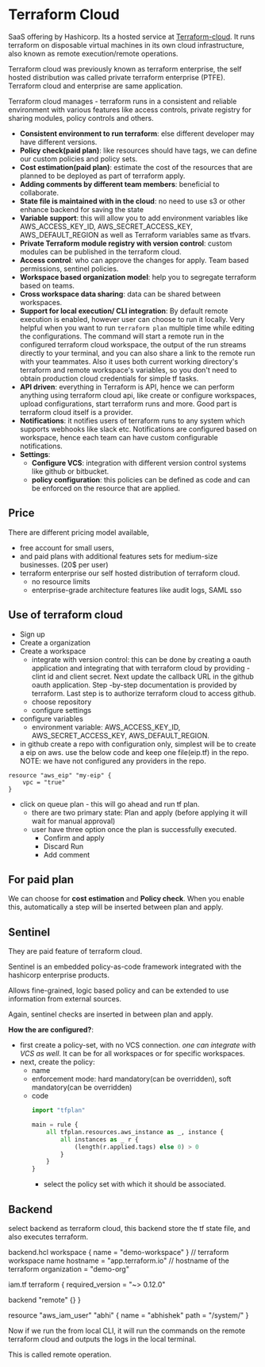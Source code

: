 # Terraform Cloud

SaaS offering by Hashicorp. Its a hosted service at [Terraform-cloud](https://app.terrafrom.io). It runs terraform on disposable virtual machines in its own cloud infrastructure, also known as remote execution/remote operations.

Terraform cloud was previously known as terraform enterprise, the self hosted distribution was called private terraform enterprise (PTFE). Terraform cloud and enterprise are same application.

Terraform cloud manages - terraform runs in a consistent and reliable environment with various features like access controls, private registry for sharing modules, policy controls and others.

- **Consistent environment to run terraform**: else different developer may have different versions.
- **Policy check(paid plan)**: like resources should have tags, we can define our custom policies and policy sets.
- **Cost estimation(paid plan)**: estimate the cost of the resources that are planned to be deployed as part of terraform apply.
- **Adding comments by different team members**: beneficial to collaborate.
- **State file is maintained with in the cloud**: no need to use s3 or other enhance backend for saving the state
- **Variable support**: this will allow you to add environment variables like AWS_ACCESS_KEY_ID, AWS_SECRET_ACCESS_KEY, AWS_DEFAULT_REGION as well as Terraform variables same as tfvars.
- **Private Terraform module registry with version control**: custom modules can be published in the terraform cloud.
- **Access control**: who can approve the changes for apply. Team based permissions, sentinel policies.
- **Workspace based organization model**: help you to segregate terraform based on teams.
- **Cross workspace data sharing**: data can be shared between workspaces.
- **Support for local execution/ CLI integration**: By default remote execution is enabled, however user can choose to run it locally. Very helpful when you want to run `terraform plan` multiple time while editing the configurations. The command will start a remote run in the configured terraform cloud workspace, the output of the run streams directly to your terminal, and you can also share a link to the remote run with your teammates. Also it uses both current working directory's terraform and remote workspace's variables, so you don't need to obtain production cloud credentials for simple tf tasks.
- **API driven**: everything in Terraform is API, hence we can perform anything using terraform cloud api, like create or configure workspaces, upload configurations, start terraform runs and more. Good part is terraform cloud itself is a provider.
- **Notifications**: it notifies users of terraform runs to any system which supports webhooks like slack etc. Notifications are configured based on workspace, hence each team can have custom configurable notifications.
- **Settings**:
  - **Configure VCS**: integration with different version control systems like github or bitbucket.
  - **policy configuration**: this policies can be defined as code and can be enforced on the resource that are applied.

## Price

There are different pricing model available,

- free account for small users,
- and paid plans with additional features sets for medium-size businesses. (20$ per user)
- terraform enterprise our self hosted distribution of terraform cloud.
  - no resource limits
  - enterprise-grade architecture features like audit logs, SAML sso

## Use of terraform cloud

- Sign up
- Create a organization
- Create a workspace
  - integrate with version control: this can be done by creating a oauth application and integrating that with terraform cloud by providing - clint id and client secret. Next update the callback URL in the github oauth application. Step -by-step documentation is provided by terraform. Last step is to authorize terraform cloud to access github.
  - choose repository
  - configure settings
- configure variables
  - environment variable: AWS_ACCESS_KEY_ID, AWS_SECRET_ACCESS_KEY, AWS_DEFAULT_REGION.
- in github create a repo with configuration only, simplest will be to create a eip on aws. use the below code and keep one file(eip.tf) in the repo. NOTE: we have not configured any providers in the repo.

```hcl
resource "aws_eip" "my-eip" {
    vpc = "true"
}
```

- click on queue plan - this will go ahead and run tf plan.
  - there are two primary state: Plan and apply (before applying it will wait for manual approval)
  - user have three option once the plan is successfully executed.
    - Confirm and apply
    - Discard Run
    - Add comment

## For paid plan

We can choose for **cost estimation** and **Policy check**. When you enable this, automatically a step will be inserted between plan and apply.

## Sentinel

They are paid feature of terraform cloud.

Sentinel is an embedded policy-as-code framework integrated with the hashicorp enterprise products.

Allows fine-grained, logic based policy and can be extended to use information from external sources.

Again, sentinel checks are inserted in between plan and apply.

**How the are configured?**:

- first create a policy-set, with no VCS connection. *one can integrate with VCS as well*. It can be for all workspaces or for specific workspaces.
- next, create the policy:
  - name
  - enforcement mode: hard mandatory(can be overridden), soft mandatory(can be overridden)
  - code
    ``` py
    import "tfplan"

    main = rule {
        all tfplan.resources.aws_instance as _, instance {
            all instances as _ r {
                (length(r.applied.tags) else 0) > 0
            }
        }
    }
    ```
    - select the policy set with which it should be associated.

## Backend

select backend as terraform cloud, this backend store the tf state file, and also executes terraform.

backend.hcl
workspace { name = "demo-workspace" } // terraform workspace name
hostname = "app.terraform.io" // hostname of the terraform
organization = "demo-org"

iam.tf
terraform {
  required_version = "~> 0.12.0"

  backend "remote" {}
}

resource "aws_iam_user" "abhi" {
    name = "abhishek"
    path = "/system/"
}

Now if we run the from local CLI, it will run the commands on the remote terraform cloud and outputs the logs in the local terminal.

This is called remote operation.
